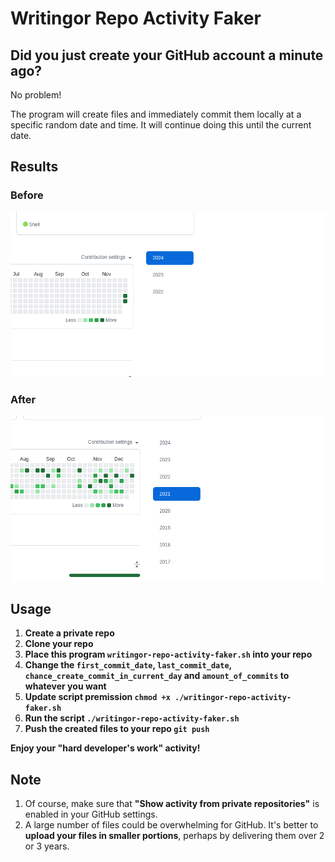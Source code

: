 # Writingor Repo Activity Faker

## Did you just create your GitHub account a minute ago?

No problem!

The program will create files and immediately commit them locally at a specific random date and time. It will continue doing this until the current date.

## Results

### Before
![Before script execution](https://github.com/writingor/writingor-repo-activity-faker/blob/main/static/img/before-script-execution.png?raw=true)

### After
![After script execution](https://github.com/writingor/writingor-repo-activity-faker/blob/main/static/img/after-script-execution.png?raw=true)

## Usage

1. **Create a private repo**  
2. **Clone your repo**  
3. **Place this program `writingor-repo-activity-faker.sh` into your repo**
4. **Change the `first_commit_date`, `last_commit_date`, `chance_create_commit_in_current_day` and `amount_of_commits` to whatever you want**
5. **Update script premission `chmod +x ./writingor-repo-activity-faker.sh`**
6. **Run the script `./writingor-repo-activity-faker.sh`**
7. **Push the created files to your repo `git push`**

**Enjoy your "hard developer's work" activity!**

## Note

1. Of course, make sure that **"Show activity from private repositories"** is enabled in your GitHub settings.
2. A large number of files could be overwhelming for GitHub. It's better to **upload your files in smaller portions**, perhaps by delivering them over 2 or 3 years.
